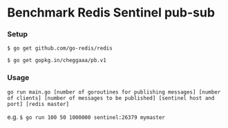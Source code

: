 # Benchmark Redis Sentinel pub-sub

### Setup

```$ go get github.com/go-redis/redis```

```$ go get gopkg.in/cheggaaa/pb.v1```

### Usage

```go run main.go [number of goroutines for publishing messages] [number of clients] [number of messages to be published] [sentinel host and port] [redis master]```

e.g. ```$ go run 100 50 1000000 sentinel:26379 mymaster```
